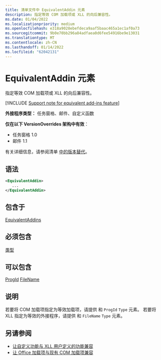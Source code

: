```yaml
---
title: 清单文件中 EquivalentAddin 元素
description: 指定等效 COM 加载项或 XLL 的向后兼容性。
ms.date: 01/04/2022
ms.localizationpriority: medium
ms.openlocfilehash: e318a9028ebefdeca9aaf5baac465a1ec1af0a73
ms.sourcegitcommit: 9b0e70bb296a84adfaea0d6fee54916be9e13031
ms.translationtype: MT
ms.contentlocale: zh-CN
ms.lasthandoff: 01/14/2022
ms.locfileid: "62042131"
---
```

# <a name="equivalentaddin-element"></a>EquivalentAddin 元素

指定等效 COM 加载项或 XLL 的向后兼容性。

[!INCLUDE [Support note for equivalent add-ins feature](../../includes/equivalent-add-in-support-note.md)]

**外接程序类型：** 任务窗格、邮件、自定义函数

**仅在以下 VersionOverrides 架构中有效**：

- 任务窗格 1.0
- 邮件 1.1

有关详细信息，请参阅清单 [中的版本替代](../../develop/add-in-manifests.md#version-overrides-in-the-manifest)。

## <a name="syntax"></a>语法

```XML
<EquivalentAddin>
   ...
</EquivalentAddin>
```

## <a name="contained-in"></a>包含于

[EquivalentAddins](equivalentaddins.md)

## <a name="must-contain"></a>必须包含

[类型](type.md)

## <a name="can-contain"></a>可以包含

[ProgId](progid.md) 
[FileName](filename.md)

## <a name="remarks"></a>说明

若要将 COM 加载项指定为等效加载项，请提供 和 `ProgId` `Type` 元素。 若要将 XLL 指定为等效的外接程序，请提供 和 `FileName` `Type` 元素。

## <a name="see-also"></a>另请参阅

- [让自定义功能与 XLL 用户定义的功能兼容](../../excel/make-custom-functions-compatible-with-xll-udf.md)
- [让 Office 加载项与现有 COM 加载项兼容](../../develop/make-office-add-in-compatible-with-existing-com-add-in.md)